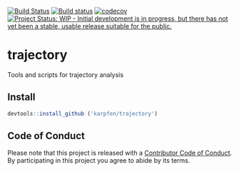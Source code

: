 <!-- README.md is generated from README.Rmd. Please edit that file -->
[![Build Status](https://travis-ci.org/karpfen/trajectory.svg?branch=master)](https://travis-ci.org/karpfen/trajectory) [![Build status](https://ci.appveyor.com/api/projects/status/qg1crx6lgsva4j9w?svg=true)](https://ci.appveyor.com/project/karpfen/trajectory) [![codecov](https://codecov.io/gh/karpfen/trajectory/branch/master/graph/badge.svg)](https://codecov.io/gh/karpfen/trajectory) [![Project Status: WIP - Initial development is in progress, but there has not yet been a stable, usable release suitable for the public.](http://www.repostatus.org/badges/latest/wip.svg)](http://www.repostatus.org/#wip)

trajectory
==========

Tools and scripts for trajectory analysis

Install
-------

``` r
devtools::install_github ('karpfen/trajectory')
```

Code of Conduct
---------------

Please note that this project is released with a [Contributor Code of Conduct](https://github.com/karpfen/trajectory/blob/master/CONDUCT.md). By participating in this project you agree to abide by its terms.
